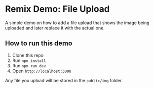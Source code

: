 # Remix Demo: File Upload

A simple demo on how to add a file upload that shows the image being uploaded and later replace it with the actual one.

## How to run this demo

1. Clone this repo
2. Run `npm install`
3. Run `npm run dev`
4. Open `http://localhost:3000`

Any file you upload will be stored in the `public/img` folder.
